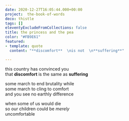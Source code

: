 ```yaml
---
date: 2020-12-27T16:05:44.000+00:00
project:  the-book-of-words
deco: thistle
tags: []
eleventyExcludeFromCollections: false
title: the princess and the pea
color: "#FB9E61"
featured:
- template: quote
  content: "**discomfort**  \nis not  \n**suffering**"

---
```

this country has convinced you  
that **discomfort** is the same as **suffering**

some march to end brutality while  
some march to cling to comfort  
and you see no earthly difference

when some of us would die  
so our children could be _merely_  
uncomfortable